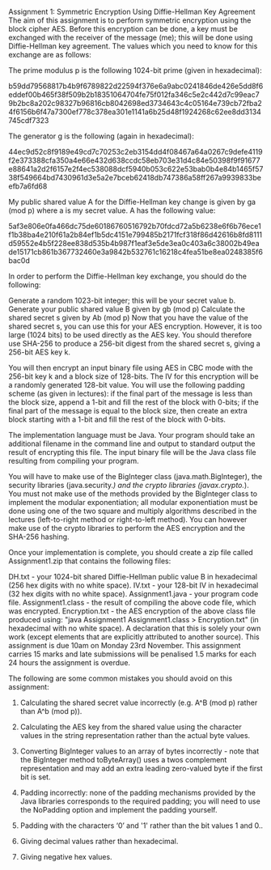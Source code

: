Assignment 1: Symmetric Encryption Using Diffie-Hellman Key Agreement
The aim of this assignment is to perform symmetric encryption using the block cipher AES. Before this encryption can be done, a key must be exchanged with the receiver of the message (me); this will be done using Diffie-Hellman key agreement. The values which you need to know for this exchange are as follows:

The prime modulus p is the following 1024-bit prime (given in hexadecimal):



b59dd79568817b4b9f6789822d22594f376e6a9abc0241846de426e5dd8f6eddef00b465f38f509b2b18351064704fe75f012fa346c5e2c442d7c99eac79b2bc8a202c98327b96816cb8042698ed3734643c4c05164e739cb72fba24f6156b6f47a7300ef778c378ea301e1141a6b25d48f1924268c62ee8dd3134745cdf7323

The generator g is the following (again in hexadecimal):


44ec9d52c8f9189e49cd7c70253c2eb3154dd4f08467a64a0267c9defe4119f2e373388cfa350a4e66e432d638ccdc58eb703e31d4c84e50398f9f91677e88641a2d2f6157e2f4ec538088dcf5940b053c622e53bab0b4e84b1465f5738f549664bd7430961d3e5a2e7bceb62418db747386a58ff267a9939833beefb7a6fd68

My public shared value A for the Diffie-Hellman key change is given by ga (mod p) where a is my secret value. A has the following value:


5af3e806e0fa466dc75de60186760516792b70fdcd72a5b6238e6f6b76ece1f1b38ba4e210f61a2b84ef1b5dc4151e799485b2171fcf318f86d42616b8fd8111d59552e4b5f228ee838d535b4b987f1eaf3e5de3ea0c403a6c38002b49eade15171cb861b367732460e3a9842b532761c16218c4fea51be8ea0248385f6bac0d

In order to perform the Diffie-Hellman key exchange, you should do the following:

Generate a random 1023-bit integer; this will be your secret value b.
Generate your public shared value B given by gb (mod p)
Calculate the shared secret s given by Ab (mod p)
Now that you have the value of the shared secret s, you can use this for your AES encryption. However, it is too large (1024 bits) to be used directly as the AES key. You should therefore use SHA-256 to produce a 256-bit digest from the shared secret s, giving a 256-bit AES key k.

You will then encrypt an input binary file using AES in CBC mode with the 256-bit key k and a block size of 128-bits. The IV for this encryption will be a randomly generated 128-bit value. You will use the following padding scheme (as given in lectures): if the final part of the message is less than the block size, append a 1-bit and fill the rest of the block with 0-bits; if the final part of the message is equal to the block size, then create an extra block starting with a 1-bit and fill the rest of the block with 0-bits. 

The implementation language must be Java. Your program should take an additional filename in the command line and output to standard output the result of encrypting this file. The input binary file will be the Java class file resulting from compiling your program.

You will have to make use of the BigInteger class (java.math.BigInteger), the security libraries (java.security.*) and the crypto libraries (javax.crypto.*). You must not make use of the methods provided by the BigInteger class to implement the modular exponentiation; all modular exponentiation must be done using one of the two square and multiply algorithms described in the lectures (left-to-right method or right-to-left method). You can however make use of the crypto libraries to perform the AES encryption and the SHA-256 hashing.

Once your implementation is complete, you should create a zip file called Assignment1.zip that contains the following files:

DH.txt - your 1024-bit shared Diffie-Hellman public value B in hexadecimal (256 hex digits with no white space).
IV.txt - your 128-bit IV in hexadecimal (32 hex digits with no white space).
Assignment1.java - your program code file.
Assignment1.class - the result of compiling the above code file, which was encrypted.
Encryption.txt - the AES encryption of the above class file produced using: "java Assignment1 Assignment1.class > Encryption.txt" (in hexadecimal with no white space).
A declaration that this is solely your own work (except elements that are explicitly attributed to another source).
This assignment is due 10am on Monday 23rd November. This assignment carries 15 marks and late submissions will be penalised 1.5 marks for each 24 hours the assignment is overdue.

The following are some common mistakes you should avoid on this assignment:

1. Calculating the shared secret value incorrectly (e.g. A^B (mod p) rather than A^b (mod p)).

2. Calculating the AES key from the shared value using the character values in the string representation rather than the actual byte values.

3. Converting BigInteger values to an array of bytes incorrectly - note that the BigInteger method toByteArray() uses a twos complement representation and may add an extra leading zero-valued byte if the first bit is set. 

4. Padding incorrectly: none of the padding mechanisms provided by the Java libraries corresponds to the required padding; you will need to use the NoPadding option and implement the padding yourself.

5. Padding with the characters ‘0’ and '1' rather than the bit values 1 and 0..

6. Giving decimal values rather than hexadecimal.

7. Giving negative hex values.